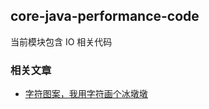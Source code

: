 ## core-java-performance-code
当前模块包含 IO 相关代码

### 相关文章

- [字符图案，我用字符画个冰墩墩](https://www.wdbyte.com/java/char-image.html)